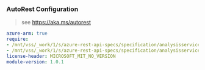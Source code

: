 ### AutoRest Configuration

> see https://aka.ms/autorest

``` yaml
azure-arm: true
require:
- /mnt/vss/_work/1/s/azure-rest-api-specs/specification/analysisservices/resource-manager/readme.md
- /mnt/vss/_work/1/s/azure-rest-api-specs/specification/analysisservices/resource-manager/readme.go.md
license-header: MICROSOFT_MIT_NO_VERSION
module-version: 1.0.1
```